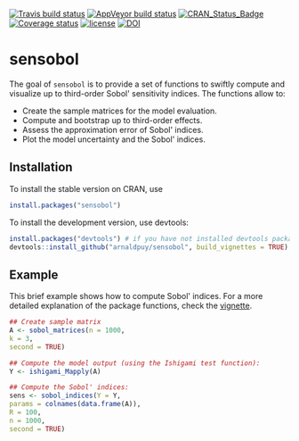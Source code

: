 [![Travis build status](https://travis-ci.org/arnaldpuy/sensobol.svg?branch=master)](https://travis-ci.org/arnaldpuy/sensobol) [![AppVeyor build status](https://ci.appveyor.com/api/projects/status/github/arnaldpuy/sensobol?branch=master&svg=true)](https://ci.appveyor.com/project/arnaldpuy/sensobol) [![CRAN_Status_Badge](https://www.r-pkg.org/badges/0.1.0/sensobol)](https://cran.r-project.org/package=sensobol) [![Coverage status](https://codecov.io/gh/arnaldpuy/sensobol/branch/master/graph/badge.svg)](https://codecov.io/github/arnaldpuy/sensobol?branch=master) [![license](https://img.shields.io/badge/license-GPL--3-blue.svg)](https://www.gnu.org/licenses/gpl-3.0.en.html) [![DOI](https://zenodo.org/badge/DOI/10.5281/zenodo.2579855.svg)](https://doi.org/10.5281/zenodo.2579855)

# sensobol

The goal of `sensobol` is to provide a set of functions to swiftly compute and visualize up to third-order Sobol' sensitivity indices. The functions allow to: 
- Create the sample matrices for the model evaluation.
- Compute and bootstrap up to third-order effects.
- Assess the approximation error of Sobol' indices.
- Plot the model uncertainty and the Sobol' indices.

## Installation
To install the stable version on CRAN, use

```r
install.packages("sensobol")
```
To install the development version, use devtools:

``` r
install.packages("devtools") # if you have not installed devtools package already
devtools::install_github("arnaldpuy/sensobol", build_vignettes = TRUE)
```

## Example

This brief example shows how to compute Sobol' indices. For a more detailed explanation of the package functions, check the [vignette](https://github.com/arnaldpuy/sensobol/blob/master/vignettes/sensobol.Rmd).

``` r
## Create sample matrix
A <- sobol_matrices(n = 1000, 
k = 3, 
second = TRUE)

## Compute the model output (using the Ishigami test function):
Y <- ishigami_Mapply(A)

## Compute the Sobol' indices:
sens <- sobol_indices(Y = Y, 
params = colnames(data.frame(A)),
R = 100, 
n = 1000, 
second = TRUE)
```

